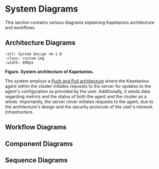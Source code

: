 # System Diagrams

This section contains various diagrams explaining Kapetanios architecture and workflows.

## Architecture Diagrams
```{image} assets/kapetanios-system-design-draft.jpg
:alt: System Design v0.1.0
:class: custom-img
:width: 800px
```
**Figure. System architecture of Kapetanios.**

The system employs a [Push and Pull architecture](https://www.geeksforgeeks.org/system-design/pull-vs-push-api-architecture-system-design/) where the Kapetanios agent within the cluster initiates requests to the server for updates to the agent's configuration as provided by the user. Additionally, it sends data regarding metrics and the status of both the agent and the cluster as a whole. Importantly, the server never initiates requests to the agent, due to the architecture's design and the security protocols of the user's network infrastructure.

## Workflow Diagrams

## Component Diagrams

## Sequence Diagrams 